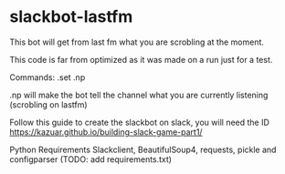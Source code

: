 # slackbot-lastfm

This bot will get from last fm what you are scrobling at the moment.

This code is far from optimized as it was made on a run just for a test.

Commands: 
.set <lastfm username>
.np

.np will make the bot tell the channel what you are currently listening (scrobling on lastfm)

Follow this guide to create the slackbot on slack, you will need the ID
https://kazuar.github.io/building-slack-game-part1/


Python Requirements Slackclient, BeautifulSoup4, requests, pickle and configparser (TODO: add requirements.txt)
